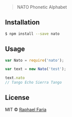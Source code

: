 > NATO Phonetic Alphabet

## Installation

```sh
$ npm install --save nato
```

## Usage

```js
var Nato = require('nato');

var text = new Nato('test');

text.nato
// Tango Echo Sierra Tango
```
## License

MIT © [Raphael Faria](https://github.com/raphaelfaria)
